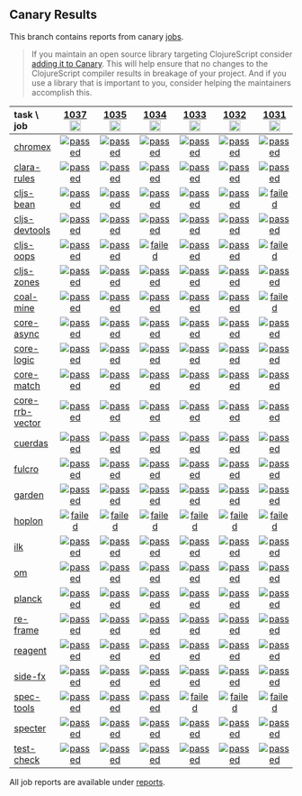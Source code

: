 ## Canary Results

This branch contains reports from canary [jobs](https://github.com/cljs-oss/canary/tree/jobs).

> If you maintain an open source library targeting ClojureScript consider [adding it to Canary](https://github.com/cljs-oss/canary/tree/master#how-to-participate). This will help ensure that no changes to the ClojureScript compiler results in breakage of your project. And if you use a library that is important to you, consider helping the maintainers accomplish this.

[//]: # (begin_overview_table)

| task \ job | <a href="reports/2019/07/30/job-001037-1.10.571-3f5a60a31" title="job #1037&#xA;&#xA;job -c mfikes -r CLJS-3147&#xA;&#xA;requested by Mike Fikes (@mfikes) on 2019-07-30T02:07:49Z">1037<br/><img width=20 height=20 src="https://avatars1.githubusercontent.com/u/1723464?v=4&s=60"></a> | <a href="reports/2019/07/29/job-001035-1.10.569-885238e9" title="job #1035&#xA;&#xA;job&#xA;&#xA;requested by BinaryAge Bot (@babot) on 2019-07-29T06:00:14Z">1035<br/><img width=20 height=20 src="https://avatars0.githubusercontent.com/u/1476765?v=4&s=60"></a> | <a href="reports/2019/07/28/job-001034-1.10.569-885238e9" title="job #1034&#xA;&#xA;job&#xA;&#xA;requested by BinaryAge Bot (@babot) on 2019-07-28T06:00:13Z">1034<br/><img width=20 height=20 src="https://avatars0.githubusercontent.com/u/1476765?v=4&s=60"></a> | <a href="reports/2019/07/27/job-001033-1.10.569-885238e9" title="job #1033&#xA;&#xA;job&#xA;&#xA;requested by BinaryAge Bot (@babot) on 2019-07-27T06:00:13Z">1033<br/><img width=20 height=20 src="https://avatars0.githubusercontent.com/u/1476765?v=4&s=60"></a> | <a href="reports/2019/07/26/job-001032-1.10.568-8f38049d" title="job #1032&#xA;&#xA;job&#xA;&#xA;requested by BinaryAge Bot (@babot) on 2019-07-26T06:00:15Z">1032<br/><img width=20 height=20 src="https://avatars0.githubusercontent.com/u/1476765?v=4&s=60"></a> | <a href="reports/2019/07/25/job-001031-1.10.564-1a537e57" title="job #1031&#xA;&#xA;job&#xA;&#xA;requested by BinaryAge Bot (@babot) on 2019-07-25T06:00:15Z">1031<br/><img width=20 height=20 src="https://avatars0.githubusercontent.com/u/1476765?v=4&s=60"></a> | <a href="reports/2019/07/24/job-001030-1.10.563-3c7c37b2" title="job #1030&#xA;&#xA;job&#xA;&#xA;requested by BinaryAge Bot (@babot) on 2019-07-24T06:00:16Z">1030<br/><img width=20 height=20 src="https://avatars0.githubusercontent.com/u/1476765?v=4&s=60"></a> | <a href="reports/2019/07/23/job-001029-1.10.560-402d47eb" title="job #1029&#xA;&#xA;job&#xA;&#xA;requested by BinaryAge Bot (@babot) on 2019-07-23T06:00:16Z">1029<br/><img width=20 height=20 src="https://avatars0.githubusercontent.com/u/1476765?v=4&s=60"></a> | <a href="reports/2019/07/22/job-001028-1.10.560-402d47eb" title="job #1028&#xA;&#xA;job&#xA;&#xA;requested by BinaryAge Bot (@babot) on 2019-07-22T06:00:15Z">1028<br/><img width=20 height=20 src="https://avatars0.githubusercontent.com/u/1476765?v=4&s=60"></a> | <a href="reports/2019/07/21/job-001027-1.10.561-0f165220" title="job #1027&#xA;&#xA;job -c mfikes -r CLJS-3111&#xA;&#xA;requested by Mike Fikes (@mfikes) on 2019-07-21T14:53:32Z">1027<br/><img width=20 height=20 src="https://avatars1.githubusercontent.com/u/1723464?v=4&s=60"></a> |
| :--- | :---: | :---: | :---: | :---: | :---: | :---: | :---: | :---: | :---: | :---: |
| [chromex](https://github.com/binaryage/chromex) | <a href="reports/2019/07/30/job-001037-1.10.571-3f5a60a31#-chromex"><img title="passed" src="http://box.binaryage.com/s-passed.svg"><a> | <a href="reports/2019/07/29/job-001035-1.10.569-885238e9#-chromex"><img title="passed" src="http://box.binaryage.com/s-passed.svg"><a> | <a href="reports/2019/07/28/job-001034-1.10.569-885238e9#-chromex"><img title="passed" src="http://box.binaryage.com/s-passed.svg"><a> | <a href="reports/2019/07/27/job-001033-1.10.569-885238e9#-chromex"><img title="passed" src="http://box.binaryage.com/s-passed.svg"><a> | <a href="reports/2019/07/26/job-001032-1.10.568-8f38049d#-chromex"><img title="passed" src="http://box.binaryage.com/s-passed.svg"><a> | <a href="reports/2019/07/25/job-001031-1.10.564-1a537e57#-chromex"><img title="passed" src="http://box.binaryage.com/s-passed.svg"><a> | <a href="reports/2019/07/24/job-001030-1.10.563-3c7c37b2#-chromex"><img title="passed" src="http://box.binaryage.com/s-passed.svg"><a> | <a href="reports/2019/07/23/job-001029-1.10.560-402d47eb#-chromex"><img title="passed" src="http://box.binaryage.com/s-passed.svg"><a> | <a href="reports/2019/07/22/job-001028-1.10.560-402d47eb#-chromex"><img title="passed" src="http://box.binaryage.com/s-passed.svg"><a> | <a href="reports/2019/07/21/job-001027-1.10.561-0f165220#-chromex"><img title="passed" src="http://box.binaryage.com/s-passed.svg"><a> |
| [clara-rules](https://github.com/cerner/clara-rules) | <a href="reports/2019/07/30/job-001037-1.10.571-3f5a60a31#-clara-rules"><img title="passed" src="http://box.binaryage.com/s-passed.svg"><a> | <a href="reports/2019/07/29/job-001035-1.10.569-885238e9#-clara-rules"><img title="passed" src="http://box.binaryage.com/s-passed.svg"><a> | <a href="reports/2019/07/28/job-001034-1.10.569-885238e9#-clara-rules"><img title="passed" src="http://box.binaryage.com/s-passed.svg"><a> | <a href="reports/2019/07/27/job-001033-1.10.569-885238e9#-clara-rules"><img title="passed" src="http://box.binaryage.com/s-passed.svg"><a> | <a href="reports/2019/07/26/job-001032-1.10.568-8f38049d#-clara-rules"><img title="passed" src="http://box.binaryage.com/s-passed.svg"><a> | <a href="reports/2019/07/25/job-001031-1.10.564-1a537e57#-clara-rules"><img title="passed" src="http://box.binaryage.com/s-passed.svg"><a> | <a href="reports/2019/07/24/job-001030-1.10.563-3c7c37b2#-clara-rules"><img title="passed" src="http://box.binaryage.com/s-passed.svg"><a> | <a href="reports/2019/07/23/job-001029-1.10.560-402d47eb#-clara-rules"><img title="passed" src="http://box.binaryage.com/s-passed.svg"><a> | <a href="reports/2019/07/22/job-001028-1.10.560-402d47eb#-clara-rules"><img title="passed" src="http://box.binaryage.com/s-passed.svg"><a> | <a href="reports/2019/07/21/job-001027-1.10.561-0f165220#-clara-rules"><img title="passed" src="http://box.binaryage.com/s-passed.svg"><a> |
| [cljs-bean](https://github.com/mfikes/cljs-bean) | <a href="reports/2019/07/30/job-001037-1.10.571-3f5a60a31#-cljs-bean"><img title="passed" src="http://box.binaryage.com/s-passed.svg"><a> | <a href="reports/2019/07/29/job-001035-1.10.569-885238e9#-cljs-bean"><img title="passed" src="http://box.binaryage.com/s-passed.svg"><a> | <a href="reports/2019/07/28/job-001034-1.10.569-885238e9#-cljs-bean"><img title="passed" src="http://box.binaryage.com/s-passed.svg"><a> | <a href="reports/2019/07/27/job-001033-1.10.569-885238e9#-cljs-bean"><img title="passed" src="http://box.binaryage.com/s-passed.svg"><a> | <a href="reports/2019/07/26/job-001032-1.10.568-8f38049d#-cljs-bean"><img title="passed" src="http://box.binaryage.com/s-passed.svg"><a> | <a href="reports/2019/07/25/job-001031-1.10.564-1a537e57#-cljs-bean"><img title="failed" src="http://box.binaryage.com/s-failed.svg"><a> | <a href="reports/2019/07/24/job-001030-1.10.563-3c7c37b2#-cljs-bean"><img title="passed" src="http://box.binaryage.com/s-passed.svg"><a> | <a href="reports/2019/07/23/job-001029-1.10.560-402d47eb#-cljs-bean"><img title="passed" src="http://box.binaryage.com/s-passed.svg"><a> | <a href="reports/2019/07/22/job-001028-1.10.560-402d47eb#-cljs-bean"><img title="passed" src="http://box.binaryage.com/s-passed.svg"><a> | <a href="reports/2019/07/21/job-001027-1.10.561-0f165220#-cljs-bean"><img title="passed" src="http://box.binaryage.com/s-passed.svg"><a> |
| [cljs-devtools](https://github.com/binaryage/cljs-devtools) | <a href="reports/2019/07/30/job-001037-1.10.571-3f5a60a31#-cljs-devtools"><img title="passed" src="http://box.binaryage.com/s-passed.svg"><a> | <a href="reports/2019/07/29/job-001035-1.10.569-885238e9#-cljs-devtools"><img title="passed" src="http://box.binaryage.com/s-passed.svg"><a> | <a href="reports/2019/07/28/job-001034-1.10.569-885238e9#-cljs-devtools"><img title="passed" src="http://box.binaryage.com/s-passed.svg"><a> | <a href="reports/2019/07/27/job-001033-1.10.569-885238e9#-cljs-devtools"><img title="passed" src="http://box.binaryage.com/s-passed.svg"><a> | <a href="reports/2019/07/26/job-001032-1.10.568-8f38049d#-cljs-devtools"><img title="passed" src="http://box.binaryage.com/s-passed.svg"><a> | <a href="reports/2019/07/25/job-001031-1.10.564-1a537e57#-cljs-devtools"><img title="passed" src="http://box.binaryage.com/s-passed.svg"><a> | <a href="reports/2019/07/24/job-001030-1.10.563-3c7c37b2#-cljs-devtools"><img title="passed" src="http://box.binaryage.com/s-passed.svg"><a> | <a href="reports/2019/07/23/job-001029-1.10.560-402d47eb#-cljs-devtools"><img title="passed" src="http://box.binaryage.com/s-passed.svg"><a> | <a href="reports/2019/07/22/job-001028-1.10.560-402d47eb#-cljs-devtools"><img title="passed" src="http://box.binaryage.com/s-passed.svg"><a> | <a href="reports/2019/07/21/job-001027-1.10.561-0f165220#-cljs-devtools"><img title="passed" src="http://box.binaryage.com/s-passed.svg"><a> |
| [cljs-oops](https://github.com/binaryage/cljs-oops) | <a href="reports/2019/07/30/job-001037-1.10.571-3f5a60a31#-cljs-oops"><img title="passed" src="http://box.binaryage.com/s-passed.svg"><a> | <a href="reports/2019/07/29/job-001035-1.10.569-885238e9#-cljs-oops"><img title="passed" src="http://box.binaryage.com/s-passed.svg"><a> | <a href="reports/2019/07/28/job-001034-1.10.569-885238e9#-cljs-oops"><img title="failed" src="http://box.binaryage.com/s-failed.svg"><a> | <a href="reports/2019/07/27/job-001033-1.10.569-885238e9#-cljs-oops"><img title="passed" src="http://box.binaryage.com/s-passed.svg"><a> | <a href="reports/2019/07/26/job-001032-1.10.568-8f38049d#-cljs-oops"><img title="passed" src="http://box.binaryage.com/s-passed.svg"><a> | <a href="reports/2019/07/25/job-001031-1.10.564-1a537e57#-cljs-oops"><img title="failed" src="http://box.binaryage.com/s-failed.svg"><a> | <a href="reports/2019/07/24/job-001030-1.10.563-3c7c37b2#-cljs-oops"><img title="passed" src="http://box.binaryage.com/s-passed.svg"><a> | <a href="reports/2019/07/23/job-001029-1.10.560-402d47eb#-cljs-oops"><img title="failed" src="http://box.binaryage.com/s-failed.svg"><a> | <a href="reports/2019/07/22/job-001028-1.10.560-402d47eb#-cljs-oops"><img title="passed" src="http://box.binaryage.com/s-passed.svg"><a> | <a href="reports/2019/07/21/job-001027-1.10.561-0f165220#-cljs-oops"><img title="passed" src="http://box.binaryage.com/s-passed.svg"><a> |
| [cljs-zones](https://github.com/binaryage/cljs-zones) | <a href="reports/2019/07/30/job-001037-1.10.571-3f5a60a31#-cljs-zones"><img title="passed" src="http://box.binaryage.com/s-passed.svg"><a> | <a href="reports/2019/07/29/job-001035-1.10.569-885238e9#-cljs-zones"><img title="passed" src="http://box.binaryage.com/s-passed.svg"><a> | <a href="reports/2019/07/28/job-001034-1.10.569-885238e9#-cljs-zones"><img title="passed" src="http://box.binaryage.com/s-passed.svg"><a> | <a href="reports/2019/07/27/job-001033-1.10.569-885238e9#-cljs-zones"><img title="passed" src="http://box.binaryage.com/s-passed.svg"><a> | <a href="reports/2019/07/26/job-001032-1.10.568-8f38049d#-cljs-zones"><img title="passed" src="http://box.binaryage.com/s-passed.svg"><a> | <a href="reports/2019/07/25/job-001031-1.10.564-1a537e57#-cljs-zones"><img title="passed" src="http://box.binaryage.com/s-passed.svg"><a> | <a href="reports/2019/07/24/job-001030-1.10.563-3c7c37b2#-cljs-zones"><img title="passed" src="http://box.binaryage.com/s-passed.svg"><a> | <a href="reports/2019/07/23/job-001029-1.10.560-402d47eb#-cljs-zones"><img title="passed" src="http://box.binaryage.com/s-passed.svg"><a> | <a href="reports/2019/07/22/job-001028-1.10.560-402d47eb#-cljs-zones"><img title="passed" src="http://box.binaryage.com/s-passed.svg"><a> | <a href="reports/2019/07/21/job-001027-1.10.561-0f165220#-cljs-zones"><img title="passed" src="http://box.binaryage.com/s-passed.svg"><a> |
| [coal-mine](https://github.com/mfikes/coal-mine) | <a href="reports/2019/07/30/job-001037-1.10.571-3f5a60a31#-coal-mine"><img title="passed" src="http://box.binaryage.com/s-passed.svg"><a> | <a href="reports/2019/07/29/job-001035-1.10.569-885238e9#-coal-mine"><img title="passed" src="http://box.binaryage.com/s-passed.svg"><a> | <a href="reports/2019/07/28/job-001034-1.10.569-885238e9#-coal-mine"><img title="passed" src="http://box.binaryage.com/s-passed.svg"><a> | <a href="reports/2019/07/27/job-001033-1.10.569-885238e9#-coal-mine"><img title="passed" src="http://box.binaryage.com/s-passed.svg"><a> | <a href="reports/2019/07/26/job-001032-1.10.568-8f38049d#-coal-mine"><img title="passed" src="http://box.binaryage.com/s-passed.svg"><a> | <a href="reports/2019/07/25/job-001031-1.10.564-1a537e57#-coal-mine"><img title="failed" src="http://box.binaryage.com/s-failed.svg"><a> | <a href="reports/2019/07/24/job-001030-1.10.563-3c7c37b2#-coal-mine"><img title="passed" src="http://box.binaryage.com/s-passed.svg"><a> | <a href="reports/2019/07/23/job-001029-1.10.560-402d47eb#-coal-mine"><img title="unknown" src="http://box.binaryage.com/s-unknown.svg"><a> | <a href="reports/2019/07/22/job-001028-1.10.560-402d47eb#-coal-mine"><img title="passed" src="http://box.binaryage.com/s-passed.svg"><a> | <a href="reports/2019/07/21/job-001027-1.10.561-0f165220#-coal-mine"><img title="passed" src="http://box.binaryage.com/s-passed.svg"><a> |
| [core-async](https://github.com/clojure/core.async) | <a href="reports/2019/07/30/job-001037-1.10.571-3f5a60a31#-core-async"><img title="passed" src="http://box.binaryage.com/s-passed.svg"><a> | <a href="reports/2019/07/29/job-001035-1.10.569-885238e9#-core-async"><img title="passed" src="http://box.binaryage.com/s-passed.svg"><a> | <a href="reports/2019/07/28/job-001034-1.10.569-885238e9#-core-async"><img title="passed" src="http://box.binaryage.com/s-passed.svg"><a> | <a href="reports/2019/07/27/job-001033-1.10.569-885238e9#-core-async"><img title="passed" src="http://box.binaryage.com/s-passed.svg"><a> | <a href="reports/2019/07/26/job-001032-1.10.568-8f38049d#-core-async"><img title="passed" src="http://box.binaryage.com/s-passed.svg"><a> | <a href="reports/2019/07/25/job-001031-1.10.564-1a537e57#-core-async"><img title="passed" src="http://box.binaryage.com/s-passed.svg"><a> | <a href="reports/2019/07/24/job-001030-1.10.563-3c7c37b2#-core-async"><img title="passed" src="http://box.binaryage.com/s-passed.svg"><a> | <a href="reports/2019/07/23/job-001029-1.10.560-402d47eb#-core-async"><img title="passed" src="http://box.binaryage.com/s-passed.svg"><a> | <a href="reports/2019/07/22/job-001028-1.10.560-402d47eb#-core-async"><img title="passed" src="http://box.binaryage.com/s-passed.svg"><a> | <a href="reports/2019/07/21/job-001027-1.10.561-0f165220#-core-async"><img title="passed" src="http://box.binaryage.com/s-passed.svg"><a> |
| [core-logic](https://github.com/clojure/core.logic) | <a href="reports/2019/07/30/job-001037-1.10.571-3f5a60a31#-core-logic"><img title="passed" src="http://box.binaryage.com/s-passed.svg"><a> | <a href="reports/2019/07/29/job-001035-1.10.569-885238e9#-core-logic"><img title="passed" src="http://box.binaryage.com/s-passed.svg"><a> | <a href="reports/2019/07/28/job-001034-1.10.569-885238e9#-core-logic"><img title="passed" src="http://box.binaryage.com/s-passed.svg"><a> | <a href="reports/2019/07/27/job-001033-1.10.569-885238e9#-core-logic"><img title="passed" src="http://box.binaryage.com/s-passed.svg"><a> | <a href="reports/2019/07/26/job-001032-1.10.568-8f38049d#-core-logic"><img title="passed" src="http://box.binaryage.com/s-passed.svg"><a> | <a href="reports/2019/07/25/job-001031-1.10.564-1a537e57#-core-logic"><img title="passed" src="http://box.binaryage.com/s-passed.svg"><a> | <a href="reports/2019/07/24/job-001030-1.10.563-3c7c37b2#-core-logic"><img title="passed" src="http://box.binaryage.com/s-passed.svg"><a> | <a href="reports/2019/07/23/job-001029-1.10.560-402d47eb#-core-logic"><img title="passed" src="http://box.binaryage.com/s-passed.svg"><a> | <a href="reports/2019/07/22/job-001028-1.10.560-402d47eb#-core-logic"><img title="passed" src="http://box.binaryage.com/s-passed.svg"><a> | <a href="reports/2019/07/21/job-001027-1.10.561-0f165220#-core-logic"><img title="passed" src="http://box.binaryage.com/s-passed.svg"><a> |
| [core-match](https://github.com/clojure/core.match) | <a href="reports/2019/07/30/job-001037-1.10.571-3f5a60a31#-core-match"><img title="passed" src="http://box.binaryage.com/s-passed.svg"><a> | <a href="reports/2019/07/29/job-001035-1.10.569-885238e9#-core-match"><img title="passed" src="http://box.binaryage.com/s-passed.svg"><a> | <a href="reports/2019/07/28/job-001034-1.10.569-885238e9#-core-match"><img title="passed" src="http://box.binaryage.com/s-passed.svg"><a> | <a href="reports/2019/07/27/job-001033-1.10.569-885238e9#-core-match"><img title="passed" src="http://box.binaryage.com/s-passed.svg"><a> | <a href="reports/2019/07/26/job-001032-1.10.568-8f38049d#-core-match"><img title="passed" src="http://box.binaryage.com/s-passed.svg"><a> | <a href="reports/2019/07/25/job-001031-1.10.564-1a537e57#-core-match"><img title="passed" src="http://box.binaryage.com/s-passed.svg"><a> | <a href="reports/2019/07/24/job-001030-1.10.563-3c7c37b2#-core-match"><img title="passed" src="http://box.binaryage.com/s-passed.svg"><a> | <a href="reports/2019/07/23/job-001029-1.10.560-402d47eb#-core-match"><img title="passed" src="http://box.binaryage.com/s-passed.svg"><a> | <a href="reports/2019/07/22/job-001028-1.10.560-402d47eb#-core-match"><img title="passed" src="http://box.binaryage.com/s-passed.svg"><a> | <a href="reports/2019/07/21/job-001027-1.10.561-0f165220#-core-match"><img title="passed" src="http://box.binaryage.com/s-passed.svg"><a> |
| [core-rrb-vector](https://github.com/clojure/core.rrb-vector) | <a href="reports/2019/07/30/job-001037-1.10.571-3f5a60a31#-core-rrb-vector"><img title="passed" src="http://box.binaryage.com/s-passed.svg"><a> | <a href="reports/2019/07/29/job-001035-1.10.569-885238e9#-core-rrb-vector"><img title="passed" src="http://box.binaryage.com/s-passed.svg"><a> | <a href="reports/2019/07/28/job-001034-1.10.569-885238e9#-core-rrb-vector"><img title="passed" src="http://box.binaryage.com/s-passed.svg"><a> | <a href="reports/2019/07/27/job-001033-1.10.569-885238e9#-core-rrb-vector"><img title="passed" src="http://box.binaryage.com/s-passed.svg"><a> | <a href="reports/2019/07/26/job-001032-1.10.568-8f38049d#-core-rrb-vector"><img title="passed" src="http://box.binaryage.com/s-passed.svg"><a> | <a href="reports/2019/07/25/job-001031-1.10.564-1a537e57#-core-rrb-vector"><img title="passed" src="http://box.binaryage.com/s-passed.svg"><a> | <a href="reports/2019/07/24/job-001030-1.10.563-3c7c37b2#-core-rrb-vector"><img title="passed" src="http://box.binaryage.com/s-passed.svg"><a> | <a href="reports/2019/07/23/job-001029-1.10.560-402d47eb#-core-rrb-vector"><img title="passed" src="http://box.binaryage.com/s-passed.svg"><a> | <a href="reports/2019/07/22/job-001028-1.10.560-402d47eb#-core-rrb-vector"><img title="passed" src="http://box.binaryage.com/s-passed.svg"><a> | <a href="reports/2019/07/21/job-001027-1.10.561-0f165220#-core-rrb-vector"><img title="passed" src="http://box.binaryage.com/s-passed.svg"><a> |
| [cuerdas](https://github.com/funcool/cuerdas) | <a href="reports/2019/07/30/job-001037-1.10.571-3f5a60a31#-cuerdas"><img title="passed" src="http://box.binaryage.com/s-passed.svg"><a> | <a href="reports/2019/07/29/job-001035-1.10.569-885238e9#-cuerdas"><img title="passed" src="http://box.binaryage.com/s-passed.svg"><a> | <a href="reports/2019/07/28/job-001034-1.10.569-885238e9#-cuerdas"><img title="passed" src="http://box.binaryage.com/s-passed.svg"><a> | <a href="reports/2019/07/27/job-001033-1.10.569-885238e9#-cuerdas"><img title="passed" src="http://box.binaryage.com/s-passed.svg"><a> | <a href="reports/2019/07/26/job-001032-1.10.568-8f38049d#-cuerdas"><img title="passed" src="http://box.binaryage.com/s-passed.svg"><a> | <a href="reports/2019/07/25/job-001031-1.10.564-1a537e57#-cuerdas"><img title="passed" src="http://box.binaryage.com/s-passed.svg"><a> | <a href="reports/2019/07/24/job-001030-1.10.563-3c7c37b2#-cuerdas"><img title="passed" src="http://box.binaryage.com/s-passed.svg"><a> | <a href="reports/2019/07/23/job-001029-1.10.560-402d47eb#-cuerdas"><img title="passed" src="http://box.binaryage.com/s-passed.svg"><a> | <a href="reports/2019/07/22/job-001028-1.10.560-402d47eb#-cuerdas"><img title="passed" src="http://box.binaryage.com/s-passed.svg"><a> | <a href="reports/2019/07/21/job-001027-1.10.561-0f165220#-cuerdas"><img title="passed" src="http://box.binaryage.com/s-passed.svg"><a> |
| [fulcro](https://github.com/fulcrologic/fulcro) | <a href="reports/2019/07/30/job-001037-1.10.571-3f5a60a31#-fulcro"><img title="passed" src="http://box.binaryage.com/s-passed.svg"><a> | <a href="reports/2019/07/29/job-001035-1.10.569-885238e9#-fulcro"><img title="passed" src="http://box.binaryage.com/s-passed.svg"><a> | <a href="reports/2019/07/28/job-001034-1.10.569-885238e9#-fulcro"><img title="passed" src="http://box.binaryage.com/s-passed.svg"><a> | <a href="reports/2019/07/27/job-001033-1.10.569-885238e9#-fulcro"><img title="passed" src="http://box.binaryage.com/s-passed.svg"><a> | <a href="reports/2019/07/26/job-001032-1.10.568-8f38049d#-fulcro"><img title="passed" src="http://box.binaryage.com/s-passed.svg"><a> | <a href="reports/2019/07/25/job-001031-1.10.564-1a537e57#-fulcro"><img title="passed" src="http://box.binaryage.com/s-passed.svg"><a> | <a href="reports/2019/07/24/job-001030-1.10.563-3c7c37b2#-fulcro"><img title="passed" src="http://box.binaryage.com/s-passed.svg"><a> | <a href="reports/2019/07/23/job-001029-1.10.560-402d47eb#-fulcro"><img title="passed" src="http://box.binaryage.com/s-passed.svg"><a> | <a href="reports/2019/07/22/job-001028-1.10.560-402d47eb#-fulcro"><img title="passed" src="http://box.binaryage.com/s-passed.svg"><a> | <a href="reports/2019/07/21/job-001027-1.10.561-0f165220#-fulcro"><img title="passed" src="http://box.binaryage.com/s-passed.svg"><a> |
| [garden](https://github.com/noprompt/garden) | <a href="reports/2019/07/30/job-001037-1.10.571-3f5a60a31#-garden"><img title="passed" src="http://box.binaryage.com/s-passed.svg"><a> | <a href="reports/2019/07/29/job-001035-1.10.569-885238e9#-garden"><img title="passed" src="http://box.binaryage.com/s-passed.svg"><a> | <a href="reports/2019/07/28/job-001034-1.10.569-885238e9#-garden"><img title="passed" src="http://box.binaryage.com/s-passed.svg"><a> | <a href="reports/2019/07/27/job-001033-1.10.569-885238e9#-garden"><img title="passed" src="http://box.binaryage.com/s-passed.svg"><a> | <a href="reports/2019/07/26/job-001032-1.10.568-8f38049d#-garden"><img title="passed" src="http://box.binaryage.com/s-passed.svg"><a> | <a href="reports/2019/07/25/job-001031-1.10.564-1a537e57#-garden"><img title="passed" src="http://box.binaryage.com/s-passed.svg"><a> | <a href="reports/2019/07/24/job-001030-1.10.563-3c7c37b2#-garden"><img title="passed" src="http://box.binaryage.com/s-passed.svg"><a> | <a href="reports/2019/07/23/job-001029-1.10.560-402d47eb#-garden"><img title="passed" src="http://box.binaryage.com/s-passed.svg"><a> | <a href="reports/2019/07/22/job-001028-1.10.560-402d47eb#-garden"><img title="passed" src="http://box.binaryage.com/s-passed.svg"><a> | <a href="reports/2019/07/21/job-001027-1.10.561-0f165220#-garden"><img title="passed" src="http://box.binaryage.com/s-passed.svg"><a> |
| [hoplon](https://github.com/hoplon/hoplon) | <a href="reports/2019/07/30/job-001037-1.10.571-3f5a60a31#-hoplon"><img title="failed" src="http://box.binaryage.com/s-failed.svg"><a> | <a href="reports/2019/07/29/job-001035-1.10.569-885238e9#-hoplon"><img title="failed" src="http://box.binaryage.com/s-failed.svg"><a> | <a href="reports/2019/07/28/job-001034-1.10.569-885238e9#-hoplon"><img title="failed" src="http://box.binaryage.com/s-failed.svg"><a> | <a href="reports/2019/07/27/job-001033-1.10.569-885238e9#-hoplon"><img title="failed" src="http://box.binaryage.com/s-failed.svg"><a> | <a href="reports/2019/07/26/job-001032-1.10.568-8f38049d#-hoplon"><img title="failed" src="http://box.binaryage.com/s-failed.svg"><a> | <a href="reports/2019/07/25/job-001031-1.10.564-1a537e57#-hoplon"><img title="failed" src="http://box.binaryage.com/s-failed.svg"><a> | <a href="reports/2019/07/24/job-001030-1.10.563-3c7c37b2#-hoplon"><img title="passed" src="http://box.binaryage.com/s-passed.svg"><a> | <a href="reports/2019/07/23/job-001029-1.10.560-402d47eb#-hoplon"><img title="passed" src="http://box.binaryage.com/s-passed.svg"><a> | <a href="reports/2019/07/22/job-001028-1.10.560-402d47eb#-hoplon"><img title="passed" src="http://box.binaryage.com/s-passed.svg"><a> | <a href="reports/2019/07/21/job-001027-1.10.561-0f165220#-hoplon"><img title="passed" src="http://box.binaryage.com/s-passed.svg"><a> |
| [ilk](https://github.com/mfikes/ilk) | <a href="reports/2019/07/30/job-001037-1.10.571-3f5a60a31#-ilk"><img title="passed" src="http://box.binaryage.com/s-passed.svg"><a> | <a href="reports/2019/07/29/job-001035-1.10.569-885238e9#-ilk"><img title="passed" src="http://box.binaryage.com/s-passed.svg"><a> | <a href="reports/2019/07/28/job-001034-1.10.569-885238e9#-ilk"><img title="passed" src="http://box.binaryage.com/s-passed.svg"><a> | <a href="reports/2019/07/27/job-001033-1.10.569-885238e9#-ilk"><img title="passed" src="http://box.binaryage.com/s-passed.svg"><a> | <a href="reports/2019/07/26/job-001032-1.10.568-8f38049d#-ilk"><img title="passed" src="http://box.binaryage.com/s-passed.svg"><a> | <a href="reports/2019/07/25/job-001031-1.10.564-1a537e57#-ilk"><img title="passed" src="http://box.binaryage.com/s-passed.svg"><a> | <a href="reports/2019/07/24/job-001030-1.10.563-3c7c37b2#-ilk"><img title="passed" src="http://box.binaryage.com/s-passed.svg"><a> | <a href="reports/2019/07/23/job-001029-1.10.560-402d47eb#-ilk"><img title="passed" src="http://box.binaryage.com/s-passed.svg"><a> | <a href="reports/2019/07/22/job-001028-1.10.560-402d47eb#-ilk"><img title="passed" src="http://box.binaryage.com/s-passed.svg"><a> | <a href="reports/2019/07/21/job-001027-1.10.561-0f165220#-ilk"><img title="passed" src="http://box.binaryage.com/s-passed.svg"><a> |
| [om](https://github.com/omcljs/om) | <a href="reports/2019/07/30/job-001037-1.10.571-3f5a60a31#-om"><img title="passed" src="http://box.binaryage.com/s-passed.svg"><a> | <a href="reports/2019/07/29/job-001035-1.10.569-885238e9#-om"><img title="passed" src="http://box.binaryage.com/s-passed.svg"><a> | <a href="reports/2019/07/28/job-001034-1.10.569-885238e9#-om"><img title="passed" src="http://box.binaryage.com/s-passed.svg"><a> | <a href="reports/2019/07/27/job-001033-1.10.569-885238e9#-om"><img title="passed" src="http://box.binaryage.com/s-passed.svg"><a> | <a href="reports/2019/07/26/job-001032-1.10.568-8f38049d#-om"><img title="passed" src="http://box.binaryage.com/s-passed.svg"><a> | <a href="reports/2019/07/25/job-001031-1.10.564-1a537e57#-om"><img title="passed" src="http://box.binaryage.com/s-passed.svg"><a> | <a href="reports/2019/07/24/job-001030-1.10.563-3c7c37b2#-om"><img title="passed" src="http://box.binaryage.com/s-passed.svg"><a> | <a href="reports/2019/07/23/job-001029-1.10.560-402d47eb#-om"><img title="passed" src="http://box.binaryage.com/s-passed.svg"><a> | <a href="reports/2019/07/22/job-001028-1.10.560-402d47eb#-om"><img title="passed" src="http://box.binaryage.com/s-passed.svg"><a> | <a href="reports/2019/07/21/job-001027-1.10.561-0f165220#-om"><img title="passed" src="http://box.binaryage.com/s-passed.svg"><a> |
| [planck](https://github.com/planck-repl/planck) | <a href="reports/2019/07/30/job-001037-1.10.571-3f5a60a31#-planck"><img title="passed" src="http://box.binaryage.com/s-passed.svg"><a> | <a href="reports/2019/07/29/job-001035-1.10.569-885238e9#-planck"><img title="passed" src="http://box.binaryage.com/s-passed.svg"><a> | <a href="reports/2019/07/28/job-001034-1.10.569-885238e9#-planck"><img title="passed" src="http://box.binaryage.com/s-passed.svg"><a> | <a href="reports/2019/07/27/job-001033-1.10.569-885238e9#-planck"><img title="passed" src="http://box.binaryage.com/s-passed.svg"><a> | <a href="reports/2019/07/26/job-001032-1.10.568-8f38049d#-planck"><img title="passed" src="http://box.binaryage.com/s-passed.svg"><a> | <a href="reports/2019/07/25/job-001031-1.10.564-1a537e57#-planck"><img title="passed" src="http://box.binaryage.com/s-passed.svg"><a> | <a href="reports/2019/07/24/job-001030-1.10.563-3c7c37b2#-planck"><img title="passed" src="http://box.binaryage.com/s-passed.svg"><a> | <a href="reports/2019/07/23/job-001029-1.10.560-402d47eb#-planck"><img title="passed" src="http://box.binaryage.com/s-passed.svg"><a> | <a href="reports/2019/07/22/job-001028-1.10.560-402d47eb#-planck"><img title="passed" src="http://box.binaryage.com/s-passed.svg"><a> | <a href="reports/2019/07/21/job-001027-1.10.561-0f165220#-planck"><img title="passed" src="http://box.binaryage.com/s-passed.svg"><a> |
| [re-frame](https://github.com/Day8/re-frame) | <a href="reports/2019/07/30/job-001037-1.10.571-3f5a60a31#-re-frame"><img title="passed" src="http://box.binaryage.com/s-passed.svg"><a> | <a href="reports/2019/07/29/job-001035-1.10.569-885238e9#-re-frame"><img title="passed" src="http://box.binaryage.com/s-passed.svg"><a> | <a href="reports/2019/07/28/job-001034-1.10.569-885238e9#-re-frame"><img title="passed" src="http://box.binaryage.com/s-passed.svg"><a> | <a href="reports/2019/07/27/job-001033-1.10.569-885238e9#-re-frame"><img title="passed" src="http://box.binaryage.com/s-passed.svg"><a> | <a href="reports/2019/07/26/job-001032-1.10.568-8f38049d#-re-frame"><img title="passed" src="http://box.binaryage.com/s-passed.svg"><a> | <a href="reports/2019/07/25/job-001031-1.10.564-1a537e57#-re-frame"><img title="passed" src="http://box.binaryage.com/s-passed.svg"><a> | <a href="reports/2019/07/24/job-001030-1.10.563-3c7c37b2#-re-frame"><img title="passed" src="http://box.binaryage.com/s-passed.svg"><a> | <a href="reports/2019/07/23/job-001029-1.10.560-402d47eb#-re-frame"><img title="passed" src="http://box.binaryage.com/s-passed.svg"><a> | <a href="reports/2019/07/22/job-001028-1.10.560-402d47eb#-re-frame"><img title="passed" src="http://box.binaryage.com/s-passed.svg"><a> | <a href="reports/2019/07/21/job-001027-1.10.561-0f165220#-re-frame"><img title="passed" src="http://box.binaryage.com/s-passed.svg"><a> |
| [reagent](https://github.com/reagent-project/reagent) | <a href="reports/2019/07/30/job-001037-1.10.571-3f5a60a31#-reagent"><img title="passed" src="http://box.binaryage.com/s-passed.svg"><a> | <a href="reports/2019/07/29/job-001035-1.10.569-885238e9#-reagent"><img title="passed" src="http://box.binaryage.com/s-passed.svg"><a> | <a href="reports/2019/07/28/job-001034-1.10.569-885238e9#-reagent"><img title="passed" src="http://box.binaryage.com/s-passed.svg"><a> | <a href="reports/2019/07/27/job-001033-1.10.569-885238e9#-reagent"><img title="passed" src="http://box.binaryage.com/s-passed.svg"><a> | <a href="reports/2019/07/26/job-001032-1.10.568-8f38049d#-reagent"><img title="passed" src="http://box.binaryage.com/s-passed.svg"><a> | <a href="reports/2019/07/25/job-001031-1.10.564-1a537e57#-reagent"><img title="passed" src="http://box.binaryage.com/s-passed.svg"><a> | <a href="reports/2019/07/24/job-001030-1.10.563-3c7c37b2#-reagent"><img title="passed" src="http://box.binaryage.com/s-passed.svg"><a> | <a href="reports/2019/07/23/job-001029-1.10.560-402d47eb#-reagent"><img title="passed" src="http://box.binaryage.com/s-passed.svg"><a> | <a href="reports/2019/07/22/job-001028-1.10.560-402d47eb#-reagent"><img title="passed" src="http://box.binaryage.com/s-passed.svg"><a> | <a href="reports/2019/07/21/job-001027-1.10.561-0f165220#-reagent"><img title="passed" src="http://box.binaryage.com/s-passed.svg"><a> |
| [side-fx](https://github.com/cljsrn/side-fx) | <a href="reports/2019/07/30/job-001037-1.10.571-3f5a60a31#-side-fx"><img title="passed" src="http://box.binaryage.com/s-passed.svg"><a> | <a href="reports/2019/07/29/job-001035-1.10.569-885238e9#-side-fx"><img title="passed" src="http://box.binaryage.com/s-passed.svg"><a> | <a href="reports/2019/07/28/job-001034-1.10.569-885238e9#-side-fx"><img title="passed" src="http://box.binaryage.com/s-passed.svg"><a> | <a href="reports/2019/07/27/job-001033-1.10.569-885238e9#-side-fx"><img title="passed" src="http://box.binaryage.com/s-passed.svg"><a> | <a href="reports/2019/07/26/job-001032-1.10.568-8f38049d#-side-fx"><img title="passed" src="http://box.binaryage.com/s-passed.svg"><a> | <a href="reports/2019/07/25/job-001031-1.10.564-1a537e57#-side-fx"><img title="passed" src="http://box.binaryage.com/s-passed.svg"><a> | <a href="reports/2019/07/24/job-001030-1.10.563-3c7c37b2#-side-fx"><img title="passed" src="http://box.binaryage.com/s-passed.svg"><a> | <a href="reports/2019/07/23/job-001029-1.10.560-402d47eb#-side-fx"><img title="passed" src="http://box.binaryage.com/s-passed.svg"><a> | <a href="reports/2019/07/22/job-001028-1.10.560-402d47eb#-side-fx"><img title="passed" src="http://box.binaryage.com/s-passed.svg"><a> | <a href="reports/2019/07/21/job-001027-1.10.561-0f165220#-side-fx"><img title="passed" src="http://box.binaryage.com/s-passed.svg"><a> |
| [spec-tools](https://github.com/metosin/spec-tools) | <a href="reports/2019/07/30/job-001037-1.10.571-3f5a60a31#-spec-tools"><img title="passed" src="http://box.binaryage.com/s-passed.svg"><a> | <a href="reports/2019/07/29/job-001035-1.10.569-885238e9#-spec-tools"><img title="passed" src="http://box.binaryage.com/s-passed.svg"><a> | <a href="reports/2019/07/28/job-001034-1.10.569-885238e9#-spec-tools"><img title="passed" src="http://box.binaryage.com/s-passed.svg"><a> | <a href="reports/2019/07/27/job-001033-1.10.569-885238e9#-spec-tools"><img title="failed" src="http://box.binaryage.com/s-failed.svg"><a> | <a href="reports/2019/07/26/job-001032-1.10.568-8f38049d#-spec-tools"><img title="failed" src="http://box.binaryage.com/s-failed.svg"><a> | <a href="reports/2019/07/25/job-001031-1.10.564-1a537e57#-spec-tools"><img title="failed" src="http://box.binaryage.com/s-failed.svg"><a> | <a href="reports/2019/07/24/job-001030-1.10.563-3c7c37b2#-spec-tools"><img title="passed" src="http://box.binaryage.com/s-passed.svg"><a> | <a href="reports/2019/07/23/job-001029-1.10.560-402d47eb#-spec-tools"><img title="passed" src="http://box.binaryage.com/s-passed.svg"><a> | <a href="reports/2019/07/22/job-001028-1.10.560-402d47eb#-spec-tools"><img title="passed" src="http://box.binaryage.com/s-passed.svg"><a> | <a href="reports/2019/07/21/job-001027-1.10.561-0f165220#-spec-tools"><img title="passed" src="http://box.binaryage.com/s-passed.svg"><a> |
| [specter](https://github.com/nathanmarz/specter) | <a href="reports/2019/07/30/job-001037-1.10.571-3f5a60a31#-specter"><img title="passed" src="http://box.binaryage.com/s-passed.svg"><a> | <a href="reports/2019/07/29/job-001035-1.10.569-885238e9#-specter"><img title="passed" src="http://box.binaryage.com/s-passed.svg"><a> | <a href="reports/2019/07/28/job-001034-1.10.569-885238e9#-specter"><img title="passed" src="http://box.binaryage.com/s-passed.svg"><a> | <a href="reports/2019/07/27/job-001033-1.10.569-885238e9#-specter"><img title="passed" src="http://box.binaryage.com/s-passed.svg"><a> | <a href="reports/2019/07/26/job-001032-1.10.568-8f38049d#-specter"><img title="passed" src="http://box.binaryage.com/s-passed.svg"><a> | <a href="reports/2019/07/25/job-001031-1.10.564-1a537e57#-specter"><img title="passed" src="http://box.binaryage.com/s-passed.svg"><a> | <a href="reports/2019/07/24/job-001030-1.10.563-3c7c37b2#-specter"><img title="passed" src="http://box.binaryage.com/s-passed.svg"><a> | <a href="reports/2019/07/23/job-001029-1.10.560-402d47eb#-specter"><img title="passed" src="http://box.binaryage.com/s-passed.svg"><a> | <a href="reports/2019/07/22/job-001028-1.10.560-402d47eb#-specter"><img title="passed" src="http://box.binaryage.com/s-passed.svg"><a> | <a href="reports/2019/07/21/job-001027-1.10.561-0f165220#-specter"><img title="passed" src="http://box.binaryage.com/s-passed.svg"><a> |
| [test-check](https://github.com/clojure/test.check) | <a href="reports/2019/07/30/job-001037-1.10.571-3f5a60a31#-test-check"><img title="passed" src="http://box.binaryage.com/s-passed.svg"><a> | <a href="reports/2019/07/29/job-001035-1.10.569-885238e9#-test-check"><img title="passed" src="http://box.binaryage.com/s-passed.svg"><a> | <a href="reports/2019/07/28/job-001034-1.10.569-885238e9#-test-check"><img title="passed" src="http://box.binaryage.com/s-passed.svg"><a> | <a href="reports/2019/07/27/job-001033-1.10.569-885238e9#-test-check"><img title="passed" src="http://box.binaryage.com/s-passed.svg"><a> | <a href="reports/2019/07/26/job-001032-1.10.568-8f38049d#-test-check"><img title="passed" src="http://box.binaryage.com/s-passed.svg"><a> | <a href="reports/2019/07/25/job-001031-1.10.564-1a537e57#-test-check"><img title="passed" src="http://box.binaryage.com/s-passed.svg"><a> | <a href="reports/2019/07/24/job-001030-1.10.563-3c7c37b2#-test-check"><img title="passed" src="http://box.binaryage.com/s-passed.svg"><a> | <a href="reports/2019/07/23/job-001029-1.10.560-402d47eb#-test-check"><img title="passed" src="http://box.binaryage.com/s-passed.svg"><a> | <a href="reports/2019/07/22/job-001028-1.10.560-402d47eb#-test-check"><img title="passed" src="http://box.binaryage.com/s-passed.svg"><a> | <a href="reports/2019/07/21/job-001027-1.10.561-0f165220#-test-check"><img title="passed" src="http://box.binaryage.com/s-passed.svg"><a> |

[//]: # (end_overview_table)

All job reports are available under [reports](reports).
